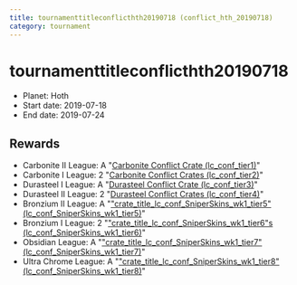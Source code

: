 ```yaml
---
title: tournamenttitleconflicthth20190718 (conflict_hth_20190718)
category: tournament
---
```

# tournamenttitleconflicthth20190718

  * Planet: Hoth
  * Start date: 2019-07-18
  * End date: 2019-07-24

## Rewards

  * Carbonite II League: A "[Carbonite Conflict Crate (lc_conf_tier1)](lc_conf_tier1.html)"
  * Carbonite I League: 2 "[Carbonite Conflict Crates (lc_conf_tier2)](lc_conf_tier2.html)"
  * Durasteel I League: A "[Durasteel Conflict Crate (lc_conf_tier3)](lc_conf_tier3.html)"
  * Durasteel II League: 2 "[Durasteel Conflict Crates (lc_conf_tier4)](lc_conf_tier4.html)"
  * Bronzium II League: A "["crate_title_lc_conf_SniperSkins_wk1_tier5" (lc_conf_SniperSkins_wk1_tier5)](lc_conf_SniperSkins_wk1_tier5.html)"
  * Bronzium I League: 2 "["crate_title_lc_conf_SniperSkins_wk1_tier6"s (lc_conf_SniperSkins_wk1_tier6)](lc_conf_SniperSkins_wk1_tier6.html)"
  * Obsidian League: A "["crate_title_lc_conf_SniperSkins_wk1_tier7" (lc_conf_SniperSkins_wk1_tier7)](lc_conf_SniperSkins_wk1_tier7.html)"
  * Ultra Chrome League: A "["crate_title_lc_conf_SniperSkins_wk1_tier8" (lc_conf_SniperSkins_wk1_tier8)](lc_conf_SniperSkins_wk1_tier8.html)"
